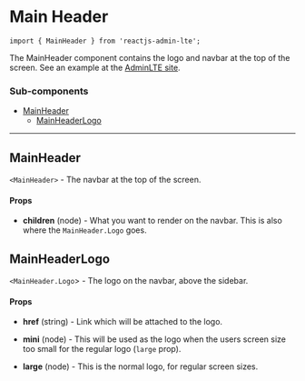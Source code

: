 Main Header
===========

`import { MainHeader } from 'reactjs-admin-lte';`

The MainHeader component contains the logo and navbar at the top of the screen. See an example at
the [AdminLTE site][admin-lte].

### Sub-components
 - [MainHeader](#mainheader)
   - [MainHeaderLogo](#mainheaderlogo)

---

## MainHeader
`<MainHeader>` - The navbar at the top of the screen.

#### Props
- __children__ (node) - What you want to render on the navbar. This is also where the
  `MainHeader.Logo` goes.

## MainHeaderLogo
`<MainHeader.Logo`> - The logo on the navbar, above the sidebar.

#### Props
 - __href__ (string) - Link which will be attached to the logo.

 - __mini__ (node) - This will be used as the logo when the users screen size too small for the
   regular logo (`large` prop).

 - __large__ (node) - This is the normal logo, for regular screen sizes.


[admin-lte]: https://almsaeedstudio.com/themes/AdminLTE/index2.html
